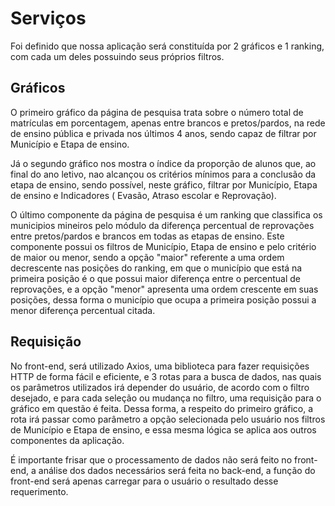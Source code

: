 # Serviços

Foi definido que nossa aplicação será constituída por 2 gráficos e 1 ranking, com cada um deles possuindo seus próprios filtros.

## Gráficos

O primeiro gráfico da página de pesquisa trata sobre o número total de matrículas em porcentagem, apenas entre brancos e pretos/pardos, na rede de ensino pública e privada nos últimos 4 anos, sendo capaz de filtrar por Município e Etapa de ensino.

Já o segundo gráfico nos mostra o índice da proporção de alunos que, ao final do ano letivo, nao alcançou os critérios mínimos para a conclusão da etapa de ensino, sendo possível, neste gráfico, filtrar por Município, Etapa de ensino e Indicadores ( Evasão, Atraso escolar e Reprovação).

O último componente da página de pesquisa é um ranking que classifica os municipios mineiros pelo módulo da diferença percentual de reprovações entre pretos/pardos e brancos em todas as etapas de ensino. Este componente possui os filtros de Município, Etapa de ensino e pelo critério de maior ou menor, sendo a opção "maior" referente a uma ordem decrescente nas posições do ranking, em que o município que está na primeira posição é o que possui maior diferença entre o percentual de reprovações, e a opção "menor" apresenta uma ordem crescente em suas posições, dessa forma o município que ocupa a primeira posição possui a menor diferença percentual citada.

## Requisição

No front-end, será utilizado Axios, uma biblioteca para fazer requisições HTTP de forma fácil e eficiente, e 3 rotas para a busca de dados, nas quais os parâmetros utilizados irá depender do usuário, de acordo com o filtro desejado, e para cada seleção ou mudança no filtro, uma requisição para o gráfico em questão é feita. Dessa forma, a respeito do primeiro gráfico, a rota irá passar como parâmetro a opção selecionada pelo usuário nos filtros de Município e Etapa de ensino, e essa mesma lógica se aplica aos outros componentes da aplicação.

É importante frisar que o processamento de dados não será feito no front-end, a análise dos dados necessários será feita no back-end, a função do front-end será apenas carregar para o usuário o resultado desse requerimento.